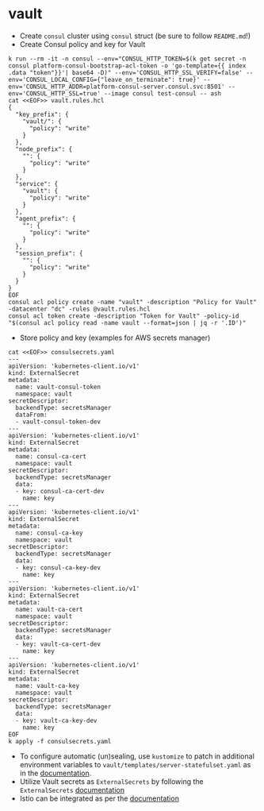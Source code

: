 # vault
- Create `consul` cluster using `consul` struct (be sure to follow `README.md`!)
- Create Consul policy and key for Vault
```
k run --rm -it -n consul --env="CONSUL_HTTP_TOKEN=$(k get secret -n consul platform-consul-bootstrap-acl-token -o 'go-template={{ index .data "token"}}'| base64 -D)" --env='CONSUL_HTTP_SSL_VERIFY=false' --env='CONSUL_LOCAL_CONFIG={"leave_on_terminate": true}' --env='CONSUL_HTTP_ADDR=platform-consul-server.consul.svc:8501' --env='CONSUL_HTTP_SSL=true' --image consul test-consul -- ash
cat <<EOF>> vault.rules.hcl
{
  "key_prefix": {
    "vault/": {
      "policy": "write"
    }
  },
  "node_prefix": {
    "": {
      "policy": "write"
    }
  },
  "service": {
    "vault": {
      "policy": "write"
    }
  },
  "agent_prefix": {
    "": {
      "policy": "write"
    }
  },
  "session_prefix": {
    "": {
      "policy": "write"
    }
  }
}
EOF
consul acl policy create -name "vault" -description "Policy for Vault" -datacenter "dc" -rules @vault.rules.hcl
consul acl token create -description "Token for Vault" -policy-id "$(consul acl policy read -name vault --format=json | jq -r '.ID')"
```
- Store policy and key (examples for AWS secrets manager)
```
cat <<EOF>> consulsecrets.yaml
---
apiVersion: 'kubernetes-client.io/v1'
kind: ExternalSecret
metadata:
  name: vault-consul-token
  namespace: vault
secretDescriptor:
  backendType: secretsManager
  dataFrom: 
  - vault-consul-token-dev
---
apiVersion: 'kubernetes-client.io/v1'
kind: ExternalSecret
metadata:
  name: consul-ca-cert
  namespace: vault
secretDescriptor:
  backendType: secretsManager
  data:
  - key: consul-ca-cert-dev
    name: key
---
apiVersion: 'kubernetes-client.io/v1'
kind: ExternalSecret
metadata:
  name: consul-ca-key
  namespace: vault
secretDescriptor:
  backendType: secretsManager
  data:
  - key: consul-ca-key-dev
    name: key
---
apiVersion: 'kubernetes-client.io/v1'
kind: ExternalSecret
metadata:
  name: vault-ca-cert
  namespace: vault
secretDescriptor:
  backendType: secretsManager
  data:
  - key: vault-ca-cert-dev
    name: key
---
apiVersion: 'kubernetes-client.io/v1'
kind: ExternalSecret
metadata:
  name: vault-ca-key
  namespace: vault
secretDescriptor:
  backendType: secretsManager
  data:
  - key: vault-ca-key-dev
    name: key
EOF
k apply -f consulsecrets.yaml
```
- To configure automatic (un)sealing, use `kustomize` to patch in additional environment variables to `vault/templates/server-statefulset.yaml` as in the [documentation](https://www.vaultproject.io/docs/configuration/seal/awskms).
- Utilize Vault secrets as `ExternalSecrets` by following the `ExternalSecrets` [documentation](https://github.com/godaddy/kubernetes-external-secrets#hashicorp-vault)
- Istio can be integrated as per the [documentation](https://archive.istio.io/v1.2/docs/tasks/security/vault-ca/)  
